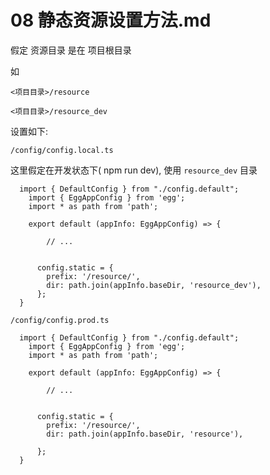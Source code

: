 # 08 静态资源设置方法.md

假定 资源目录 是在 项目根目录

如

`<项目目录>/resource`

`<项目目录>/resource_dev`

设置如下:

`/config/config.local.ts`

这里假定在开发状态下( npm run dev), 使用 `resource_dev` 目录

```
  import { DefaultConfig } from "./config.default";
	import { EggAppConfig } from 'egg';
	import * as path from 'path';

	export default (appInfo: EggAppConfig) => {
		
		// ...


	  config.static = {
	    prefix: '/resource/',
	    dir: path.join(appInfo.baseDir, 'resource_dev'),
	  };
  }
```


`/config/config.prod.ts`

```
  import { DefaultConfig } from "./config.default";
	import { EggAppConfig } from 'egg';
	import * as path from 'path';

	export default (appInfo: EggAppConfig) => {
		
		// ...


	  config.static = {
	    prefix: '/resource/',
	    dir: path.join(appInfo.baseDir, 'resource'),

	  };
  }
```

